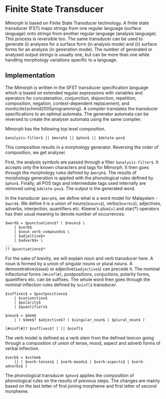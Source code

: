 # Finite State Transducer

Mlmorph is based on Finite State Transducer technology. A finite state transducer (FST) maps strings from one regular language (surface language) onto strings from another regular language (analysis language). This process is reversible too. The same transducer can be used to generate (i) analyses for a surface form (in analysis mode) and (ii) surface forms for an analysis (in generation mode). The number of generated or analysed output strings is usually one, but can be more than one while handling morphology variations specific to a language.

## Implementation

The Mlmorph is written in the SFST transducer specification language which is based on extended regular expressions with variables and operators for concatenation, conjunction, disjunction, repetition, composition, negation, context-dependent replacement, and more\cite{schmid2005programming}. A compiler translates the transducer specifications to an optimal automata. The generator automata can be reversed to create the analyser automata using the same compiler.

Mlmorph has the following top level composition.

```
$analysis-filter$ || $morph$ || $phon$ || $delete-pos$
```

This composition results in a morphology generator. Reversing the order of composition, we get analyser.

First, the analysis symbols are passed through a filter `$analysis-filter$`. It accepts only the known characters and tags for Mlmorph. It then goes through the morphology rules defined by `$morph$`. The results of morphology generation is applied with the phonological rules defined by `$phon$`. Finally, all POS tags and intermediate tags used internally are removed using `$delete-pos$`. The output is the generated word.

In the transducer `$morph$`, we define what is a word model for Malayalam - `$word$`. We define it is a union of nouns(`$nouns$`), verbs(`$verbs$`), adjectives, adverbs, interjection, quantifiers etc. Kleene's plus(+) and star(*) operators has their usual meaning to denote number of occurrences.

```
$word$ = $punctuations$? ( $nouns$ \
    | $verb$
    | $noun_verb_compounds$ \
    | $adjective$+
    | $adverb$+ \
...
)? $punctuations$*
```

For the sake of brevity, we will explain noun and verb transducer here. A noun is formed by a union of singular nouns or plural nouns. A demonstrative(`$dem$`) or adjective(`$adjective$`) can precede it. The nominal inflectional forms `[#ninfl#]`, postpositions, conjuctions, polarity forms, quantifiers etc. can be suffixes. The whole word then goes through the nominal inflection rules defined by  `$ninfl$` transducer.

```
$suffixes$ = $postpositions$
    | $conjunction$
    | $polarity$
    | $quantifiers$

$noun$ = $dem$
    | ( $dem$? $adjective$? ( $singular_noun$ | $plural_noun$ )

[#ninfl#]? $suffixes$? ) || $ninfl$
```

The verb model is defined as a verb stem from the  defined lexicon going through a composition of union of tense, mood, aspect and adverb forms of verbal inflection.

```
$verb$ = $vstem$
    || ( $verb-tenses$ | $verb-moods$ | $verb-aspects$ | $verb-adverbs$ )
```

The phonological transducer `$phon$` applies the composition of phonological rules on the results of previous steps. The changes are mainly based on the last letter of first joining morpheme and first letter of second morpheme.


